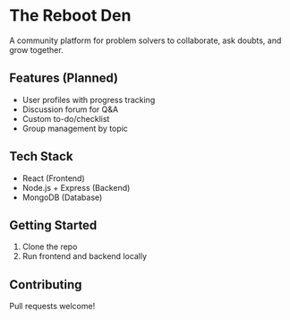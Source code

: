 # The Reboot Den

A community platform for problem solvers to collaborate, ask doubts, and grow together.

## Features (Planned)

- User profiles with progress tracking
- Discussion forum for Q&A
- Custom to-do/checklist
- Group management by topic

## Tech Stack

- React (Frontend)
- Node.js + Express (Backend)
- MongoDB (Database)

## Getting Started

1. Clone the repo
2. Run frontend and backend locally

## Contributing

Pull requests welcome!
